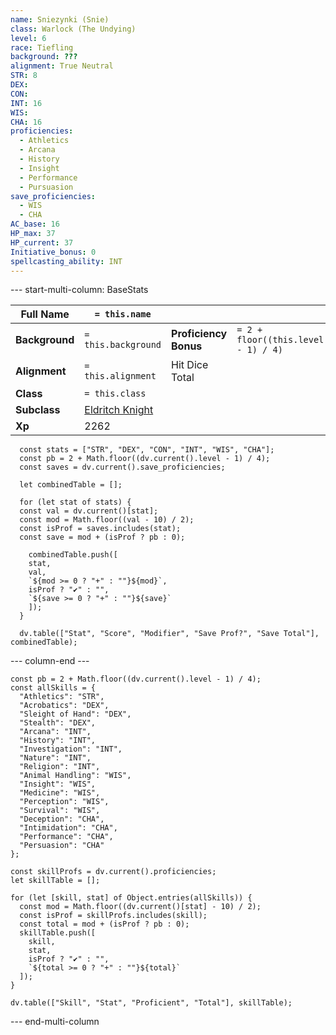 ```yaml
---
name: Sniezynki (Snie)
class: Warlock (The Undying)
level: 6
race: Tiefling
background: ???
alignment: True Neutral
STR: 8
DEX: 
CON: 
INT: 16
WIS: 
CHA: 16
proficiencies:
  - Athletics
  - Arcana
  - History
  - Insight
  - Performance
  - Pursuasion
save_proficiencies:
  - WIS
  - CHA
AC_base: 16
HP_max: 37
HP_current: 37
Initiative_bonus: 0
spellcasting_ability: INT
---
```


--- start-multi-column: BaseStats  

| **Full Name**  | `= this.name`     |  |  | 
| -------------- | ------------------- | ---| ---|
| **Background** | `= this.background `             | **Proficiency Bonus** | `= 2 + floor((this.level - 1) / 4)` |
| **Alignment**  | `= this.alignment`      | Hit Dice Total | 
| **Class**      | `= this.class`             |
| **Subclass**   | [Eldritch Knight]() |
| **Xp**         | 2262                |



```dataviewjs
  const stats = ["STR", "DEX", "CON", "INT", "WIS", "CHA"];
  const pb = 2 + Math.floor((dv.current().level - 1) / 4);
  const saves = dv.current().save_proficiencies;

  let combinedTable = [];

  for (let stat of stats) {
  const val = dv.current()[stat];
  const mod = Math.floor((val - 10) / 2);
  const isProf = saves.includes(stat);
  const save = mod + (isProf ? pb : 0);

    combinedTable.push([
    stat,
    val,
    `${mod >= 0 ? "+" : ""}${mod}`,
    isProf ? "✔️" : "",
    `${save >= 0 ? "+" : ""}${save}`
    ]);
  }

  dv.table(["Stat", "Score", "Modifier", "Save Prof?", "Save Total"], combinedTable);
```

--- column-end ---

```dataviewjs
const pb = 2 + Math.floor((dv.current().level - 1) / 4);
const allSkills = {
  "Athletics": "STR",
  "Acrobatics": "DEX",
  "Sleight of Hand": "DEX",
  "Stealth": "DEX",
  "Arcana": "INT",
  "History": "INT",
  "Investigation": "INT",
  "Nature": "INT",
  "Religion": "INT",
  "Animal Handling": "WIS",
  "Insight": "WIS",
  "Medicine": "WIS",
  "Perception": "WIS",
  "Survival": "WIS",
  "Deception": "CHA",
  "Intimidation": "CHA",
  "Performance": "CHA",
  "Persuasion": "CHA"
};

const skillProfs = dv.current().proficiencies;
let skillTable = [];

for (let [skill, stat] of Object.entries(allSkills)) {
  const mod = Math.floor((dv.current()[stat] - 10) / 2);
  const isProf = skillProfs.includes(skill);
  const total = mod + (isProf ? pb : 0);
  skillTable.push([
    skill,
    stat,
    isProf ? "✔️" : "",
    `${total >= 0 ? "+" : ""}${total}`
  ]);
}

dv.table(["Skill", "Stat", "Proficient", "Total"], skillTable);
```


--- end-multi-column
